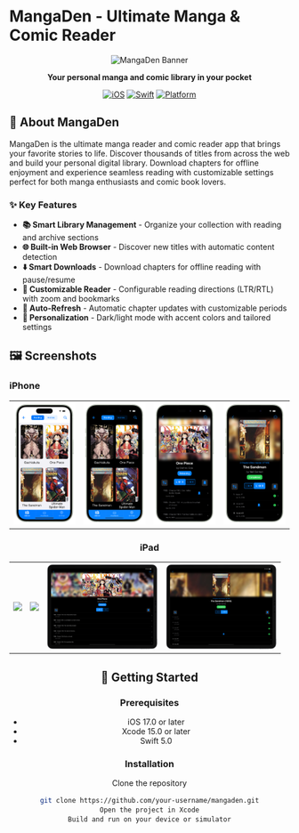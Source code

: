 # MangaDen - Ultimate Manga & Comic Reader

<div align="center">
  
  ![MangaDen Banner](images/banner.png)

  **Your personal manga and comic library in your pocket**

  [![iOS](https://img.shields.io/badge/iOS-17.0+-blue.svg)](https://developer.apple.com/ios/)
  [![Swift](https://img.shields.io/badge/Swift-5.0-orange.svg)](https://swift.org/)
  [![Platform](https://img.shields.io/badge/Platform-iPhone%20%26%20iPad-lightgrey.svg)](https://apple.com/ios)

</div>

## 📱 About MangaDen

MangaDen is the ultimate manga reader and comic reader app that brings your favorite stories to life. Discover thousands of titles from across the web and build your personal digital library. Download chapters for offline enjoyment and experience seamless reading with customizable settings perfect for both manga enthusiasts and comic book lovers.

### ✨ Key Features

- **📚 Smart Library Management** - Organize your collection with reading and archive sections
- **🌐 Built-in Web Browser** - Discover new titles with automatic content detection
- **⬇️ Smart Downloads** - Download chapters for offline reading with pause/resume
- **📖 Customizable Reader** - Configurable reading directions (LTR/RTL) with zoom and bookmarks
- **🔄 Auto-Refresh** - Automatic chapter updates with customizable periods
- **🎨 Personalization** - Dark/light mode with accent colors and tailored settings

## 🖼️ Screenshots

### iPhone
<div align="center">

| | | | |
|:---:|:---:|:---:|:---:|
| <img src="screens/screen1.png" width="200"> | <img src="screens/screen2.png" width="200"> | <img src="screens/screen3.png" width="200"> | <img src="screens/screen4.png" width="200"> | <img src="screens/screen5.png" width="200"> | <img src="screens/screen6.png" width="200"> | <img src="screens/screen7.png" width="200"> | <img src="screens/screen8.png" width="200"> |

### iPad
<div align="center">

| | | | |
|:---:|:---:|:---:|:---:|
| <img src="screens/screens1.png" width="200"> | <img src="screens/screens2.png" width="200"> | <img src="screens/screens3.png" width="200"> | <img src="screens/screens4.png" width="200"> | <img src="screens/screens5.png" width="200"> | <img src="screens/screens6.png" width="200"> | <img src="screens/screens7.png" width="200"> | <img src="screens/screens8.png" width="200"> |

## 🚀 Getting Started

### Prerequisites
- iOS 17.0 or later
- Xcode 15.0 or later
- Swift 5.0

### Installation
Clone the repository
```bash
git clone https://github.com/your-username/mangaden.git
Open the project in Xcode
Build and run on your device or simulator


